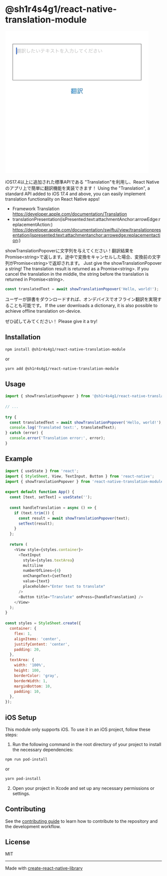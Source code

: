 # @sh1r4s4g1/react-native-translation-module

![デモGIF](./assets/demo-01.gif)

iOS17.4以上に追加された標準APIである "Translation"を利用し、React Nativeのアプリ上で簡単に翻訳機能を実装できます！
Using the "Translation", a standard API added to iOS 17.4 and above, you can easily implement translation functionality on React Native apps!

- Framework Translation
  https://developer.apple.com/documentation/Translation
- translationPresentation(isPresented:text:attachmentAnchor:arrowEdge:replacementAction:)
  https://developer.apple.com/documentation/swiftui/view/translationpresentation(ispresented:text:attachmentanchor:arrowedge:replacementaction:)

showTranslationPopoverに文字列を与えてください！翻訳結果をPromise\<string\>で返します。途中で変換をキャンセルした場合、変換前の文字列がPromise\<string\>で返却されます。
Just give the showTranslationPopover a string! The translation result is returned as a Promise\<string\>. If you cancel the translation in the middle, the string before the translation is returned in Promise\<string\>.

```js
const translatedText = await showTranslationPopover('Hello, world!');
```

ユーザーが辞書をダウンロードすれば、オンデバイスでオフライン翻訳を実現することも可能です。
If the user downloads a dictionary, it is also possible to achieve offline translation on-device.

ぜひ試してみてください！
Please give it a try!

## Installation

```sh
npm install @sh1r4s4g1/react-native-translation-module
```

or

```sh
yarn add @sh1r4s4g1/react-native-translation-module
```

## Usage

```js
import { showTranslationPopover } from '@sh1r4s4g1/react-native-translation-module';

// ...

try {
  const translatedText = await showTranslationPopover('Hello, world!');
  console.log('Translated text:', translatedText);
} catch (error) {
  console.error('Translation error:', error);
}
```

## Example

```js
import { useState } from 'react';
import { StyleSheet, View, TextInput, Button } from 'react-native';
import { showTranslationPopover } from 'react-native-translation-module';

export default function App() {
  const [text, setText] = useState('');

  const handleTranslation = async () => {
    if (text.trim()) {
      const result = await showTranslationPopover(text);
      setText(result);
    }
  };

  return (
    <View style={styles.container}>
      <TextInput
        style={styles.textArea}
        multiline
        numberOfLines={4}
        onChangeText={setText}
        value={text}
        placeholder="Enter text to translate"
      />
      <Button title="Translate" onPress={handleTranslation} />
    </View>
  );
}

const styles = StyleSheet.create({
  container: {
    flex: 1,
    alignItems: 'center',
    justifyContent: 'center',
    padding: 20,
  },
  textArea: {
    width: '100%',
    height: 100,
    borderColor: 'gray',
    borderWidth: 1,
    marginBottom: 10,
    padding: 10,
  },
});
```

## iOS Setup

This module only supports iOS. To use it in an iOS project, follow these steps:

1. Run the following command in the root directory of your project to install the necessary dependencies:

```sh
npm run pod-install
```

or

```sh
yarn pod-install
```

2. Open your project in Xcode and set up any necessary permissions or settings.

## Contributing

See the [contributing guide](CONTRIBUTING.md) to learn how to contribute to the repository and the development workflow.

## License

MIT

---

Made with [create-react-native-library](https://github.com/callstack/react-native-builder-bob)

